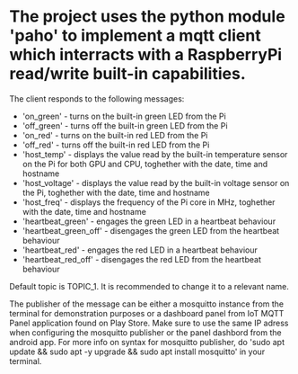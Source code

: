 <h1>The project uses the python module 'paho' to implement a mqtt client which interracts with a RaspberryPi read/write built-in capabilities.</h1>

The client responds to the following messages:
  + 'on_green' - turns on the built-in green LED from the Pi
  + 'off_green' - turns off the built-in green LED from the Pi
  + 'on_red' - turns on the built-in red LED from the Pi
  + 'off_red' - turns off the built-in red LED from the Pi
  + 'host_temp' - displays the value read by the built-in temperature sensor on the Pi for both GPU and CPU, toghether with the date, time and hostname
  + 'host_voltage' - displays the value read by the built-in voltage sensor on the Pi, toghether with the date, time and hostname
  + 'host_freq' - displays the frequency of the Pi core in MHz, toghether with the date, time and hostname
  + 'heartbeat_green' - engages the green LED in a heartbeat behaviour
  + 'heartbeat_green_off' - disengages the green LED from the heartbeat behaviour
  + 'heartbeat_red' - engages the red LED in a heartbeat behaviour
  + 'heartbeat_red_off' - disengages the red LED from the heartbeat behaviour

Default topic is TOPIC_1. It is recommended to change it to a relevant name.

The publisher of the message can be either a mosquitto instance from the terminal for demonstration purposes or a dashboard panel from IoT MQTT Panel application found on Play Store. Make sure to use the same IP adress when configuring the mosquitto publisher or the panel dashbord from the android app. For more info on syntax for mosquitto publisher, do 'sudo apt update && sudo apt -y upgrade && sudo apt install mosquitto' in your terminal. 
